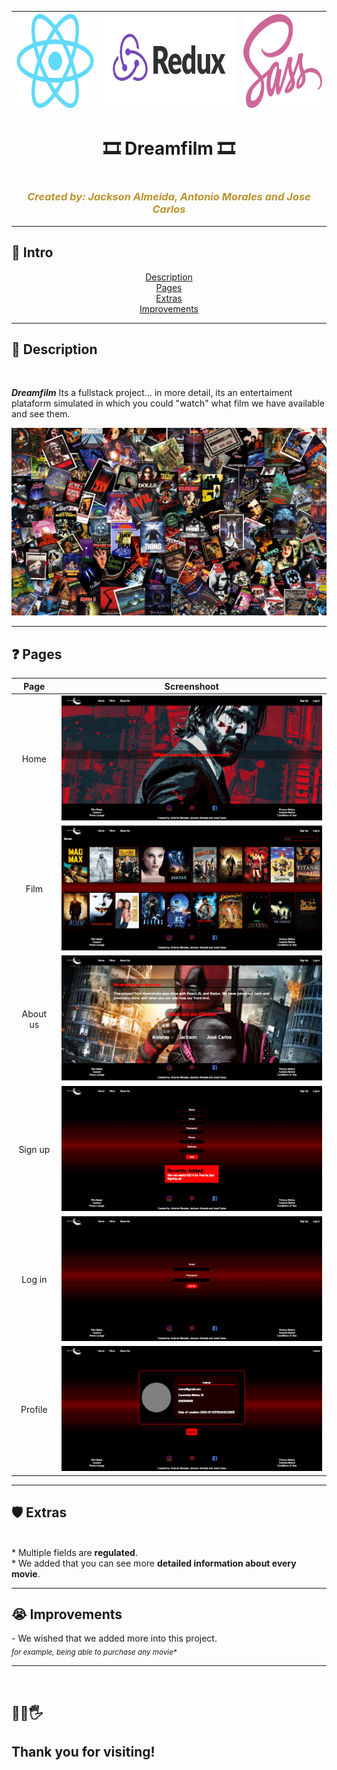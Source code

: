 |  <img src="src/assets/Readme/technologies/react.png" width="150" height="150"/>  | <img src="src/assets/Readme/technologies/redux.png" width="250" height="150"/>    |  <img src="src/assets/Readme/technologies/sass.png" width="150" height="150"/>    |
|:--:|:--:|:--:|

<h1 align="center">🎞️​ Dreamfilm 🎞️​​</h1>

<h1 align="center"></h1>
<h3 align="center"><em style="color: #ba932f" >Created by: Jackson Almeida, Antonio Morales and Jose Carlos</em></h3>
<hr>

<h2>🚩​​ Intro</h2>

<p align="center">
  <a href="">Description</a> 
  <br> 
  <a href="">Pages</a> 
  <br>
  <a href="">Extras</a>
  <br>
  <a href="">Improvements</a>
</p>
<hr>

<h2>📝​ Description</h2>
<br>

***Dreamfilm*** Its a fullstack project... in more detail, its an entertaiment plataform simulated in which you could "watch" what film we have available and see them.

<img src="src/assets/Readme/movies.jpg" width="100%" height="300"/>
<br>



<hr>
<h2>❓​ Pages</h2>

| Page | Screenshoot |
|:-----:|:----:|
| Home | <img src="src/assets/Readme/home.png" width="100%" height="200"/> |
| Film | <img src="src/assets/Readme/film.png" width="100%" height="200"/> |
| About us | <img src="src/assets/Readme/aboutus.png" width="100%" height="200"/> |
| Sign up | <img src="src/assets/Readme/signup.png" width="100%" height="200"/> |
| Log in | <img src="src/assets/Readme/login.png" width="100%" height="200"/> |
| Profile | <img src="src/assets/Readme/profile.png" width="100%" height="200"/> |

<hr>
<h2>🛡️​​ Extras</h2>
<br>
* Multiple fields are <strong>regulated</strong>.
<br>
* We added that you can see more  <strong>detailed information about every movie</strong>.

<hr>

<h2>😭 Improvements</h2>
- We wished that we added more into this project.
<br>
<sub><em>for example, being able to purchase any movie*</em></sub>
<br>


<hr>
<br>
<h2>​🤟​🖖​🖐️​</h2>
<h2>Thank you for visiting!</h2>
